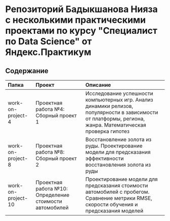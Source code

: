 # Репозиторий Бадыкшанова Нияза с несколькими практическими проектами по курсу "Специалист по Data Science" от Яндекс.Практикум

## Содержание

| Папка | Проект | Описание |
| :-------------------- | :--------------------- | :--------------------- |
| work-on-project-4 | Проектная работа №4: Сборный проект 1 | Исследование успешности компьютерных игр. Анализ динамики релизов, популярности в зависимости от платформы, региона, жанра. Математическая проверка гипотез |
| work-on-project-8 | Проектная работа №8: Сборный проект 2 | Восстановление золота из руды. Проектирование модели для предсказания эффективности восстановления золота из руды |
| work-on-project-10 | Проектная работа №10: Определение стоимости автомобилей | Проектирование модели для предсказания стоимости автомобилей с пробегом. Сравнение метрики RMSE, скорости обучения и предсказания моделей |